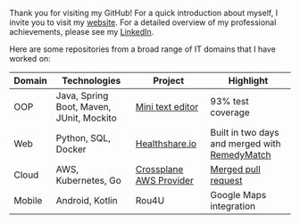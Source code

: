 Thank you for visiting my GitHub! For a quick introduction about myself, I invite you to visit my [website](https://www.bjpw.me/). For a detailed overview of my professional achievements, please see my [LinkedIn](https://www.linkedin.com/in/wolffbe/).

Here are some repositories from a broad range of IT domains that I have worked on:

| Domain   | Technologies | Project | Highlight |
|----------|--------------|---------|-----------|
| OOP      | Java, Spring Boot, Maven, JUnit, Mockito | [Mini text editor](https://github.com/wolffbe/minitexteditor) | 93% test coverage |
| Web      | Python, SQL, Docker | [Healthshare.io](https://github.com/wolffbe/healthshareio) | Built in two days and merged with [RemedyMatch](https://github.com/remedyMatch/) |
| Cloud    | AWS, Kubernetes, Go | [Crossplane AWS Provider](https://github.com/crossplane-contrib/provider-aws) | [Merged pull request](https://github.com/crossplane-contrib/provider-aws/pull/469) |
| Mobile   | Android, Kotlin | Rou4U | Google Maps integration |
